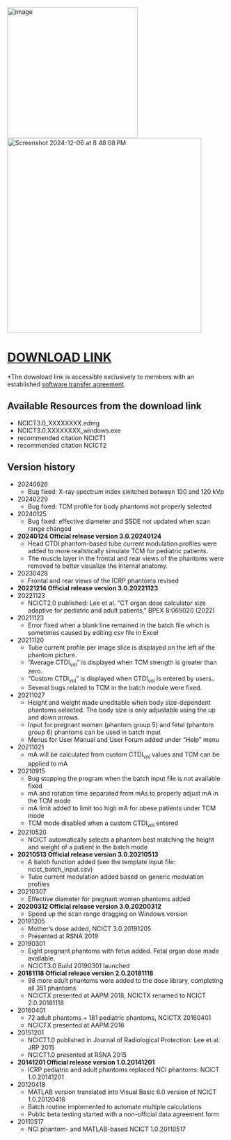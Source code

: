 <img width="300" alt="image" src="https://user-images.githubusercontent.com/22055904/233450972-15856234-7bf7-4035-9e56-cdd239c9d07d.png">

<img width="446" alt="Screenshot 2024-12-06 at 8 48 08 PM" src="https://github.com/user-attachments/assets/60fb27b5-ce4a-4257-bef5-19c27f4d3fff">

# [DOWNLOAD LINK](https://nih-my.sharepoint.com/:f:/r/personal/leechoonsik_nih_gov/Documents/ncidoseshare/NCICT?csf=1&web=1&e=EXT0Dc)
*The download link is accessible exclusively to members with an established [software transfer agreement](https://dceg.cancer.gov/tools/radiation-dosimetry-tools/ncidose-software-transfer-agreement.pdf).

## Available Resources from the download link
- NCICT3.0_XXXXXXXX.edmg
- NCICT3.0.XXXXXXXX_windows.exe
- recommended citation NCICT1
- recommended citation NCICT2

## Version history
- 20240626
  - Bug fixed: X-ray spectrum index switched between 100 and 120 kVp
- 20240229
  - Bug fixed: TCM profile for body phantoms not properly selected 
- 20240125
  - Bug fixed: effective diameter and SSDE not updated when scan range changed
- **20240124 Official release version 3.0.20240124**
  - Head CTDI phantom-based tube current modulation profiles were added to more realistically simulate TCM for pediatric patients.
  - The muscle layer in the frontal and rear views of the phantoms were removed to better visualize the internal anatomy.
- 20230428
  - Frontal and rear views of the ICRP phantoms revised
- **20221214 Official release version 3.0.20221123**
- 20221123
  - NCICT2.0 published: Lee et al. “CT organ dose calculator size adaptive for pediatric and adult patients,” BPEX 8:065020 (2022)
- 20211123
  - Error fixed when a blank line remained in the batch file which is sometimes caused by editing csv file in Excel
- 20211120
  - Tube current profile per image slice is displayed on the left of the phantom picture.
  - “Average CTDI<sub>vol</sub>” is displayed when TCM strength is greater than zero.
  - “Custom CTDI<sub>vol</sub>” is displayed when CTDI<sub>vol</sub> is entered by users..
  - Several bugs related to TCM in the batch module were fixed.
- 20211027
  - Height and weight made uneditable when body size-dependent phantoms selected. The body size is only adjustable using the up and down arrows.
  - Input for pregnant women (phantom group 5) and fetal (phantom group 6) phantoms can be used in batch input
  - Menus for User Manual and User Forum added under “Help” menu
- 20211021
  - mA will be calculated from custom CTDI<sub>vol</sub> values and TCM can be applied to mA
- 20210915
  - Bug stopping the program when the batch input file is not available fixed
  - mA and rotation time separated from mAs to properly adjust mA in the TCM mode
  - mA limit added to limit too high mA for obese patients under TCM mode
  - TCM mode disabled when a custom CTDI<sub>vol</sub> entered
- 20210520
  - NCICT automatically selects a phantom best matching the height and weight of a patient in the batch mode
- **20210513 Official release version 3.0.20210513**
  - A batch function added (see the template input file: ncict_batch_input.csv)
  - Tube current modulation added based on generic modulation profiles
- 20210307
  - Effective diameter for pregnant women phantoms added
- **20200312 Official release version 3.0.20200312**
  - Speed up the scan range dragging on Windows version
- 20191205
  - Mother’s dose added, NCICT 3.0.20191205
  - Presented at RSNA 2019
- 20190301
  - Eight pregnant phantoms with fetus added. Fetal organ dose made available.
  - NCICT3.0 Build 20190301 launched
- **20181118 Official release version 2.0.20181118**
  - 98 more adult phantoms were added to the dose library, completing all 351 phantoms
  - NCICTX presented at AAPM 2018, NCICTX renamed to NCICT 2.0.20181118
- 20160401
  - 72 adult phantoms + 181 pediatric phantoms, NCICTX 20160401
  - NCICTX presented at AAPM 2016
- 20151201
  - NCICT1.0 published in Journal of Radiological Protection: Lee et al. JRP 2015
  - NCICT1.0 presented at RSNA 2015
- **20141201 Official release version 1.0.20141201**
  - ICRP pediatric and adult phantoms replaced NCI phantoms: NCICT 1.0.20141201
- 20120418
  - MATLAB version translated into Visual Basic 6.0 version of NCICT 1.0.20120418
  - Batch routine implemented to automate multiple calculations
  - Public beta testing started with a non-official data agreement form
- 20110517
  - NCI phantom- and MATLAB-based NCICT 1.0.20110517
